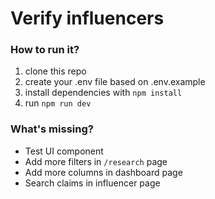 # Verify influencers

### How to run it?

1. clone this repo
2. create your .env file based on .env.example
3. install dependencies with `npm install`
4. run `npm run dev`

### What's missing?
- Test UI component
- Add more filters in `/research` page
- Add more columns in dashboard page
- Search claims in influencer page
